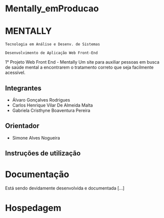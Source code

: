 # Mentally_emProducao
# MENTALLY

`Tecnologia em Análise e Desenv. de Sistemas`

`Desenvolvimento de Aplicação Web Front-End `

1° Projeto Web Front End - Mentally
Um site para auxiliar pessoas em busca de saúde mental a encontrarem o tratamento correto que seja facilmente acessível.

## Integrantes

* Álvaro Gonçalves Rodrigues
* Carlos Henrique Vilar De Almeida Malta
* Gabriela Cristhyne Boaventura Pereira

## Orientador

* Simone Alves Nogueira
## Instruções de utilização

# Documentação

Está sendo devidamente desenvolvida e documentada [...]

# Hospedagem

